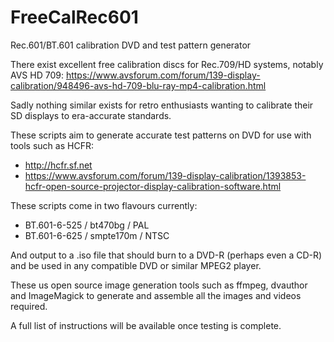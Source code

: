 # FreeCalRec601
Rec.601/BT.601 calibration DVD and test pattern generator

There exist excellent free calibration discs for Rec.709/HD systems, notably AVS HD 709:
https://www.avsforum.com/forum/139-display-calibration/948496-avs-hd-709-blu-ray-mp4-calibration.html

Sadly nothing similar exists for retro enthusiasts wanting to calibrate their SD displays to era-accurate standards.

These scripts aim to generate accurate test patterns on DVD for use with tools such as HCFR:
* http://hcfr.sf.net
* https://www.avsforum.com/forum/139-display-calibration/1393853-hcfr-open-source-projector-display-calibration-software.html

These scripts come in two flavours currently:
* BT.601-6-525 / bt470bg / PAL
* BT.601-6-625 / smpte170m / NTSC

And output to a .iso file that should burn to a DVD-R (perhaps even a CD-R) and be used in any compatible DVD or similar MPEG2 player.

These us open source image generation tools such as ffmpeg, dvauthor and ImageMagick to generate and assemble all the images and videos required.

A full list of instructions will be available once testing is complete. 
